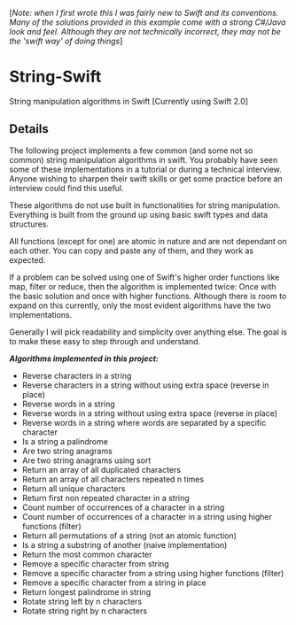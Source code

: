 [*Note: when I first wrote this I was fairly new to Swift and its conventions. Many of the solutions provided in this example come with a strong C#/Java look and feel. Although they are not technically incorrect, they may not be the 'swift way' of doing things*]

# String-Swift 
String manipulation algorithms in Swift [Currently using Swift 2.0]

## Details
The following project implements a few common (and some not so common) string manipulation algorithms in swift. You probably have seen some of these implementations in a tutorial or during a technical interview. Anyone wishing to sharpen their swift skills or get some practice before an interview could find this useful.  

These algorithms do not use built in functionalities for string manipulation. Everything is built from the ground up using basic swift types and data structures.

All functions (except for one) are atomic in nature and are not dependant on each other. You can copy and paste any of them, and they work as expected.

If a problem can be solved using one of Swift's higher order functions like map, filter or reduce, then the algorithm is implemented twice: Once with the basic solution and once with higher functions. Although there is room to expand on this currently, only the most evident algorithms have the two implementations.

Generally I will pick readability and simplicity over anything else. The goal is to make these easy to step through and understand. 


_**Algorithms implemented in this project:**_

+ Reverse characters in a string 
+ Reverse characters in a string without using extra space (reverse in place)
+ Reverse words in a string
+ Reverse words in a string without using extra space (reverse in place)
+ Reverse words in a string where words are separated by a specific character
+ Is a string a palindrome
+ Are two string anagrams
+ Are two string anagrams using sort
+ Return an array of all duplicated characters
+ Return an array of all characters repeated n times
+ Return all unique characters
+ Return first non repeated character in a string
+ Count number of occurrences of a character in a string
+ Count number of occurrences of a character in a string using higher functions (filter)
+ Return all permutations of a string (not an atomic function)
+ Is a string a substring of another (naive implementation) 
+ Return the most common character
+ Remove a specific character from string
+ Remove a specific character from a string using higher functions (filter)
+ Remove a specific character from a string in place 
+ Return longest palindrome in string 
+ Rotate string left by n characters 
+ Rotate string right by n characters  
